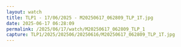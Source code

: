 ```yaml
---
layout: watch
title: TLP1 - 17/06/2025 - M20250617_062809_TLP_1T.jpg
date: 2025-06-17 06:28:09
permalink: /2025/06/17/watch/M20250617_062809_TLP_1
capture: TLP1/2025/202506/20250616/M20250617_062809_TLP_1T.jpg
---
```

